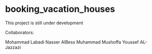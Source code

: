 # booking_vacation_houses

This project is still under development 

Collaborators:

Mohammad Labadi
Nasser AlBess
Muhammad Mushoffa
Youssef AL-Jazzazi
